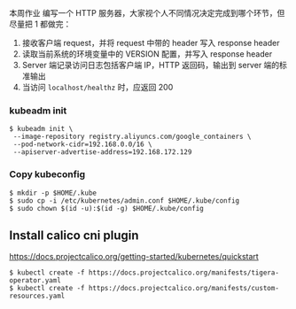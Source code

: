 本周作业
编写一个 HTTP 服务器，大家视个人不同情况决定完成到哪个环节，但尽量把 1 都做完：

1. 接收客户端 request，并将 request 中带的 header 写入 response header
1. 读取当前系统的环境变量中的 VERSION 配置，并写入 response header
1. Server 端记录访问日志包括客户端 IP，HTTP 返回码，输出到 server 端的标准输出
1. 当访问 `localhost/healthz` 时，应返回 200

### kubeadm init

```shell
$ kubeadm init \
 --image-repository registry.aliyuncs.com/google_containers \
 --pod-network-cidr=192.168.0.0/16 \
 --apiserver-advertise-address=192.168.172.129
```

### Copy kubeconfig

```shell
$ mkdir -p $HOME/.kube
$ sudo cp -i /etc/kubernetes/admin.conf $HOME/.kube/config
$ sudo chown $(id -u):$(id -g) $HOME/.kube/config
```

## Install calico cni plugin

https://docs.projectcalico.org/getting-started/kubernetes/quickstart

```shell
$ kubectl create -f https://docs.projectcalico.org/manifests/tigera-operator.yaml
$ kubectl create -f https://docs.projectcalico.org/manifests/custom-resources.yaml
```

